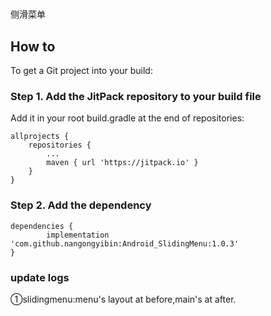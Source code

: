 # 
侧滑菜单


## How to ##

To get a Git project into your build:

### Step 1. Add the JitPack repository to your build file ###

Add it in your root build.gradle at the end of repositories:

	allprojects {
		repositories {
			...
			maven { url 'https://jitpack.io' }
		}
	}


### Step 2. Add the dependency ###

	dependencies {
	        implementation 'com.github.nangongyibin:Android_SlidingMenu:1.0.3'
	}

### update logs ###

①slidingmenu:menu's layout at before,main's at after.
